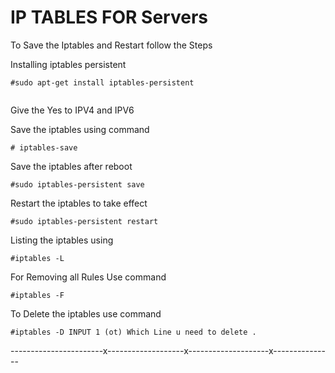 IP TABLES FOR Servers
===================


To Save the Iptables and Restart follow the Steps 


Installing iptables persistent 



```
#sudo apt-get install iptables-persistent 


```

Give the Yes to IPV4 and IPV6

Save the iptables using command 


```
# iptables-save

```

Save the iptables after reboot 


```
#sudo iptables-persistent save 

```

Restart the iptables to take effect 


```
#sudo iptables-persistent restart

```

Listing the iptables using 


```
#iptables -L

```

For Removing all Rules Use command 


```
#iptables -F

```

To Delete the iptables use command 


```
#iptables -D INPUT 1 (ot) Which Line u need to delete .

```


-----------------------x-------------------x--------------------x---------------
